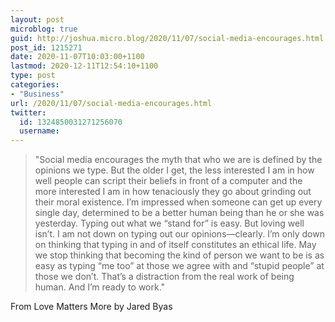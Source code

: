 ```yaml
---
layout: post
microblog: true
guid: http://joshua.micro.blog/2020/11/07/social-media-encourages.html
post_id: 1215271
date: 2020-11-07T10:03:00+1100
lastmod: 2020-12-11T12:54:10+1100
type: post
categories:
- "Business"
url: /2020/11/07/social-media-encourages.html
twitter:
  id: 1324850031271256070
  username: 
---
```

> "Social media encourages the myth that who we are is defined by the opinions we type. But the older I get, the less interested I am in how well people can script their beliefs in front of a computer and the more interested I am in how tenaciously they go about grinding out their moral existence. I’m impressed when someone can get up every single day, determined to be a better human being than he or she was yesterday. Typing out what we “stand for” is easy. But loving well isn’t. I am not down on typing out our opinions—clearly. I’m only down on thinking that typing in and of itself constitutes an ethical life. May we stop thinking that becoming the kind of person we want to be is as easy as typing “me too” at those we agree with and “stupid people” at those we don’t. That’s a distraction from the real work of being human. And I’m ready to work."

From Love Matters More by Jared Byas
